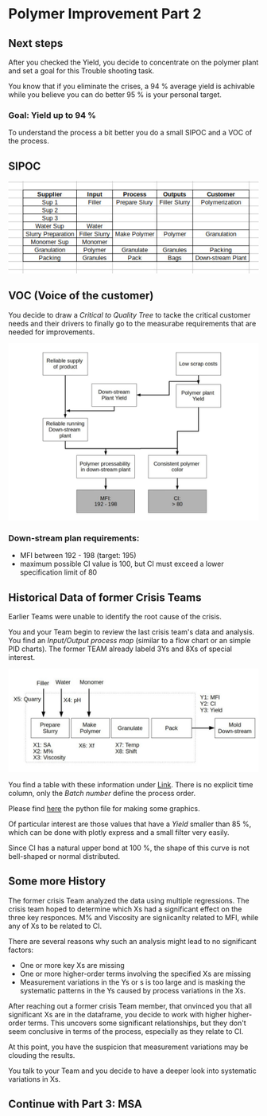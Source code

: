 
# Polymer Improvement Part 2

## Next steps

After you checked the Yield, you decide to concentrate on the polymer plant and set a goal for this Trouble shooting task.

You know that if you eliminate the crises, a 94 % average yield is achivable while you believe you can do better 95 % is your personal target.

### Goal: **Yield up to 94 %**


To understand the process a bit better you do a small SIPOC and a VOC of the process.

## SIPOC

![SIPOC](./schema/SIPOC.jpg)

## VOC (Voice of the customer)

You decide to draw a *Critical to Quality Tree* to tacke the critical customer needs and their drivers to finally go to the measurabe requirements that are needed for improvements.

![VOC](./schema/VOC.jpg)


### Down-stream plan requirements:

- MFI between 192 - 198 (target: 195)
- maximum possible CI value is 100, but CI must exceed a lower specification limit of 80


## Historical Data of former Crisis Teams

Earlier Teams were unable to identify the root cause of the crisis. 

You and your Team begin to review the last crisis team's data and analysis. You find an *Input/Output process map* (similar to a flow chart or an simple PID charts). The former TEAM already labeld 3Ys and 8Xs of special interest.

![ProcessFlowchart](./schema/Process_flowchart.jpg)


You find a table with these information under [Link](./polymer_process_improvement/data/CrisisTeamData.csv). 
There is no explicit time column, only the *Batch number* define the process order.

Please find [here](./polymer_process_improvement/source/crisisTeamData_analysis.py) the python file for making some graphics.

Of particular interest are those values that have a *Yield* smaller than 85 %, which can be done with plotly express and a small filter very easily.

Since CI has a natural upper bond at 100 %, the shape of this curve is not bell-shaped or normal distributed.

## Some more History

The former crisis Team analyzed the data using multiple regressions. The crisis team hoped to determine which Xs had a significant effect on the three key responces. M% and Viscosity are signiicanlty related to MFI, while any of Xs to be related to CI.

There are several reasons why such an analysis might lead to no significant factors:

- One or more key Xs are missing
- One or more higher-order terms involving the specified Xs are missing
- Measurement variations in the Ys or s is too large and is masking the systematic patterns in the Ys caused by process variations in the Xs.

After reaching out a former crisis Team member, that onvinced you that all significant Xs are in the dataframe, you decide to work with higher higher-order terms.
This uncovers some significant relationships, but they don't seem conclusive in terms of the process, especially as they relate to CI. 

At this point, you have the suspicion that measurement variations may be clouding the results.

You talk to your Team and you decide to have a deeper look into systematic variations in Xs.



## Continue with Part 3: MSA

